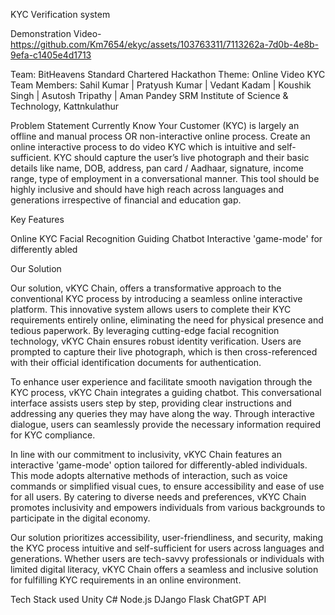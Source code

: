 
KYC Verification system

Demonstration Video-
https://github.com/Km7654/ekyc/assets/103763311/7113262a-7d0b-4e8b-9efa-c1405e4d1713


Team: BitHeavens
Standard Chartered Hackathon
Theme: Online Video KYC
Team Members: Sahil Kumar | Pratyush Kumar |  Vedant Kadam | Koushik Singh | Asutosh Tripathy | Aman Pandey
SRM Institute of Science & Technology, Kattnkulathur

Problem Statement
Currently Know Your Customer (KYC) is largely an offline and manual process OR non-interactive online process. Create an online interactive process to do video KYC which is intuitive and self-sufficient. KYC should capture the user’s live photograph and their basic details like name, DOB, address, pan card / Aadhaar, signature, income range, type of employment in a conversational manner. This tool should be highly inclusive and should have high reach across languages and generations irrespective of financial and education gap. 


Key Features

Online KYC
Facial Recognition
Guiding Chatbot
Interactive 'game-mode' for differently abled


Our Solution

Our solution, vKYC Chain, offers a transformative approach to the conventional KYC process by introducing a seamless online interactive platform. This innovative system allows users to complete their KYC requirements entirely online, eliminating the need for physical presence and tedious paperwork. By leveraging cutting-edge facial recognition technology, vKYC Chain ensures robust identity verification. Users are prompted to capture their live photograph, which is then cross-referenced with their official identification documents for authentication.

To enhance user experience and facilitate smooth navigation through the KYC process, vKYC Chain integrates a guiding chatbot. This conversational interface assists users step by step, providing clear instructions and addressing any queries they may have along the way. Through interactive dialogue, users can seamlessly provide the necessary information required for KYC compliance.

In line with our commitment to inclusivity, vKYC Chain features an interactive 'game-mode' option tailored for differently-abled individuals. This mode adopts alternative methods of interaction, such as voice commands or simplified visual cues, to ensure accessibility and ease of use for all users. By catering to diverse needs and preferences, vKYC Chain promotes inclusivity and empowers individuals from various backgrounds to participate in the digital economy.

Our solution prioritizes accessibility, user-friendliness, and security, making the KYC process intuitive and self-sufficient for users across languages and generations. Whether users are tech-savvy professionals or individuals with limited digital literacy, vKYC Chain offers a seamless and inclusive solution for fulfilling KYC requirements in an online environment.


Tech Stack used
Unity
C#
Node.js
DJango
Flask
ChatGPT API


